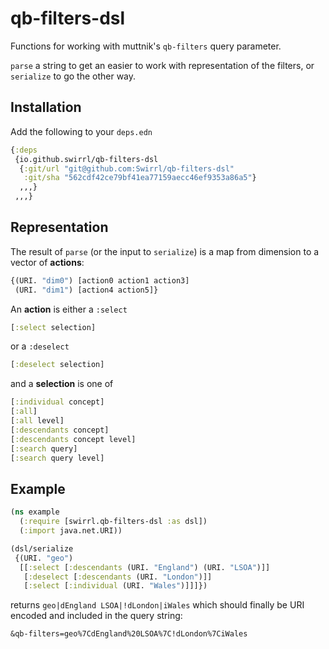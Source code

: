 # qb-filters-dsl

Functions for working with muttnik's `qb-filters` query parameter.

`parse` a string to get an easier to work with representation of the filters,
or `serialize` to go the other way.

## Installation

Add the following to your `deps.edn`

```clojure
{:deps
 {io.github.swirrl/qb-filters-dsl
  {:git/url "git@github.com:Swirrl/qb-filters-dsl"
   :git/sha "562cdf42ce79bf41ea77159aecc46ef9353a86a5"}
  ,,,}
 ,,,}
```

## Representation

The result of `parse` (or the input to `serialize`) is a map from dimension to
a vector of **actions**:

```clojure
{(URI. "dim0") [action0 action1 action3]
 (URI. "dim1") [action4 action5]}
```

An **action** is either a `:select`

```clojure
[:select selection]
```

or a `:deselect`

```clojure
[:deselect selection]
```

and a **selection** is one of

```clojure
[:individual concept]
[:all]
[:all level]
[:descendants concept]
[:descendants concept level]
[:search query]
[:search query level]
```

## Example

```clojure
(ns example
  (:require [swirrl.qb-filters-dsl :as dsl])
  (:import java.net.URI))

(dsl/serialize
 {(URI. "geo")
  [[:select [:descendants (URI. "England") (URI. "LSOA")]]
   [:deselect [:descendants (URI. "London")]]
   [:select [:individual (URI. "Wales")]]]})
```

returns `geo|dEngland LSOA|!dLondon|iWales` which should finally be URI
encoded and included in the query string:

```
&qb-filters=geo%7CdEngland%20LSOA%7C!dLondon%7CiWales
```
